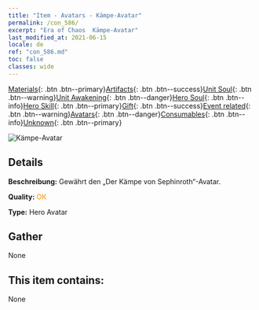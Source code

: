 ```yaml
---
title: "Item - Avatars - Kämpe-Avatar"
permalink: /con_586/
excerpt: "Era of Chaos  Kämpe-Avatar"
last_modified_at: 2021-06-15
locale: de
ref: "con_586.md"
toc: false
classes: wide
---
```

 [Materials](/ItemsDE/){: .btn .btn--primary}[Artifacts](/ItemsDE/Artifacts/){: .btn .btn--success}[Unit Soul](/ItemsDE/UnitSoul/){: .btn .btn--warning}[Unit Awakening](/ItemsDE/UnitAwakening/){: .btn .btn--danger}[Hero Soul](/ItemsDE/HeroSoul/){: .btn .btn--info}[Hero Skill](/ItemsDE/HeroSkill/){: .btn .btn--primary}[Gift](/ItemsDE/Gift/){: .btn .btn--success}[Event related](/ItemsDE/Events/){: .btn .btn--warning}[Avatars](/ItemsDE/Avatars/){: .btn .btn--danger}[Consumables](/ItemsDE/Consumables/){: .btn .btn--info}[Unknown](/ItemsDE/Unknown/){: .btn .btn--primary}

 ![Kämpe-Avatar](/images/h/h_Sephinroth2.jpg)

## Details
 **Beschreibung:** Gewährt den „Der Kämpe von Sephinroth“-Avatar.

 **Quality:** <span style="color: #FF8C00">OK</span>

 **Type:** Hero Avatar

## Gather

  None

## This item contains:

  None

